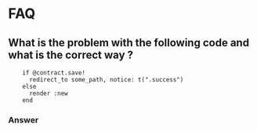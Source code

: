 
# FAQ 

## What is the problem with the following code and what is the correct way ? 

````
    if @contract.save!
      redirect_to some_path, notice: t(".success")
    else
      render :new
    end
````

### Answer 

